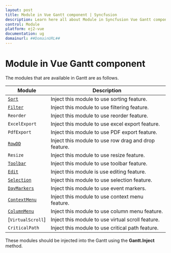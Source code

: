 ```yaml
---
layout: post
title: Module in Vue Gantt component | Syncfusion
description: Learn here all about Module in Syncfusion Vue Gantt component of Syncfusion Essential JS 2 and more.
control: Module 
platform: ej2-vue
documentation: ug
domainurl: ##DomainURL##
---
```


# Module in Vue Gantt component

The modules that are available in Gantt are as follows.

| Module | Description |
|------|-------------|
| [`Sort`](https://ej2.syncfusion.com/vue/documentation/api/gantt/sort)| Inject this module to use sorting feature.|
| [`Filter`](https://ej2.syncfusion.com/vue/documentation/api/gantt/filter)| Inject this module to use filtering feature.|
| `Reorder` | Inject this module to use reorder feature.|
| `ExcelExport` | Inject this module to use excel export feature.|
| `PdfExport`| Inject this module to use PDF export feature.|
| [`RowDD`](https://ej2.syncfusion.com/vue/documentation/api/gantt/rowDD)| Inject this module to use row drag and drop feature.|
| `Resize`| Inject this module to use resize feature.|
| [`Toolbar`](https://ej2.syncfusion.com/vue/documentation/api/gantt/#toolbar)| Inject this module to use toolbar feature.|
| [`Edit`](https://ej2.syncfusion.com/vue/documentation/api/gantt/edit)| Inject this module is use editing feature.|
| [`Selection`](https://ej2.syncfusion.com/vue/documentation/api/gantt/selection)| Inject this module to use selection feature.|
| [`DayMarkers`](https://ej2.syncfusion.com/vue/documentation/api/gantt/dayMarkers)| Inject this module to use event markers.|
| [`ContextMenu`](https://ej2.syncfusion.com/documentation/api/gantt/contextMenu/)| Inject this module to use context menu feature.|
| [`ColumnMenu`](https://ej2.syncfusion.com/vue/documentation/api/gantt/columnMenu)| Inject this module to use column menu feature.|
| [`VirtualScroll`]| Inject this module to use virtual scroll feature.|
| `CriticalPath` | Inject this module to use critical path feature.|

These modules should be injected into the Gantt using the **Gantt.Inject** method.
